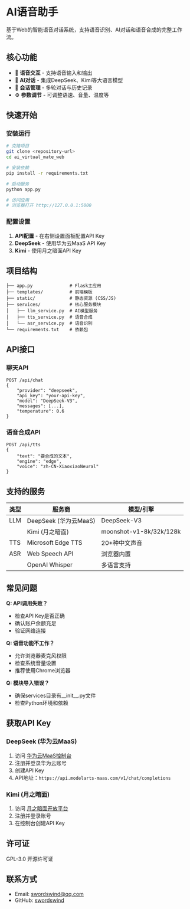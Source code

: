 # AI语音助手

基于Web的智能语音对话系统，支持语音识别、AI对话和语音合成的完整工作流。

## 核心功能

- 🎤 **语音交互** - 支持语音输入和输出
- 🧠 **AI对话** - 集成DeepSeek、Kimi等大语言模型
- 💬 **会话管理** - 多轮对话与历史记录
- ⚙️ **参数调节** - 可调整语速、音量、温度等

## 快速开始

### 安装运行

```bash
# 克隆项目
git clone <repository-url>
cd ai_virtual_mate_web

# 安装依赖
pip install -r requirements.txt

# 启动服务
python app.py

# 访问应用
# 浏览器打开 http://127.0.0.1:5000
```

### 配置设置

1. **API配置** - 在右侧设置面板配置API Key
2. **DeepSeek** - 使用华为云MaaS API Key
3. **Kimi** - 使用月之暗面API Key

## 项目结构

```
├── app.py              # Flask主应用
├── templates/          # 前端模板
├── static/             # 静态资源 (CSS/JS)
├── services/           # 核心服务模块
│   ├── llm_service.py  # AI模型服务
│   ├── tts_service.py  # 语音合成
│   └── asr_service.py  # 语音识别
└── requirements.txt    # 依赖包
```

## API接口

### 聊天API
```http
POST /api/chat
{
    "provider": "deepseek",
    "api_key": "your-api-key",
    "model": "DeepSeek-V3",
    "messages": [...],
    "temperature": 0.6
}
```

### 语音合成API
```http
POST /api/tts
{
    "text": "要合成的文本",
    "engine": "edge",
    "voice": "zh-CN-XiaoxiaoNeural"
}
```

## 支持的服务

| 类型 | 服务商 | 模型/引擎 |
|------|--------|-----------|
| LLM | DeepSeek (华为云MaaS) | DeepSeek-V3 |
|     | Kimi (月之暗面) | moonshot-v1-8k/32k/128k |
| TTS | Microsoft Edge TTS | 20+种中文声音 |
| ASR | Web Speech API | 浏览器内置 |
|     | OpenAI Whisper | 多语言支持 |

## 常见问题

**Q: API调用失败？**
- 检查API Key是否正确
- 确认账户余额充足
- 验证网络连接

**Q: 语音功能不工作？**
- 允许浏览器麦克风权限
- 检查系统音量设置
- 推荐使用Chrome浏览器

**Q: 模块导入错误？**
- 确保services目录有__init__.py文件
- 检查Python环境和依赖

## 获取API Key

### DeepSeek (华为云MaaS)
1. 访问 [华为云MaaS控制台](https://console.huaweicloud.com/modelarts/)
2. 注册并登录华为云账号
3. 创建API Key
4. API地址：`https://api.modelarts-maas.com/v1/chat/completions`

### Kimi (月之暗面)
1. 访问 [月之暗面开放平台](https://platform.moonshot.cn/)
2. 注册并登录账号
3. 在控制台创建API Key

## 许可证

GPL-3.0 开源许可证

## 联系方式

- Email: swordswind@qq.com
- GitHub: [swordswind](https://github.com/swordswind)